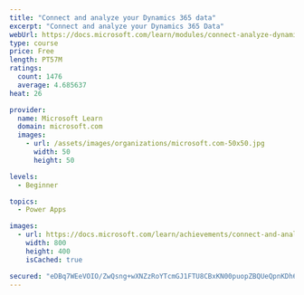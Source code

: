 ```yaml
---
title: "Connect and analyze your Dynamics 365 data​"
excerpt: "Connect and analyze your Dynamics 365 Data​"
webUrl: https://docs.microsoft.com/learn/modules/connect-analyze-dynamics-365-data/
type: course
price: Free
length: PT57M
ratings:
  count: 1476
  average: 4.685637
heat: 26

provider:
  name: Microsoft Learn
  domain: microsoft.com
  images:
    - url: /assets/images/organizations/microsoft.com-50x50.jpg
      width: 50
      height: 50

levels:
  - Beginner

topics:
  - Power Apps

images:
  - url: https://docs.microsoft.com/learn/achievements/connect-and-analyze-your-microsoft-dynamics-365-data-social.png
    width: 800
    height: 400
    isCached: true

secured: "eDBq7WEeVOIO/ZwQsng+wXNZzRoYTcmGJ1FTU8CBxKN00puopZBQUeQpnKDh6sG8HrIYf/PCEhAPOy/synDfpBMFihXUheRHKqCnT3eoioGFgjhn/VSTwmGu8UmEsgKTXYhR4K1A1Kq+ppKOv6I678vUoOAztZePTNNu7g12yOCMLKv9t6AGQV9HyVnUg+XHej9op/mHh1PKLYskh3R95FkTcy3Rhncp2I+6XkDHALLOjErzjEYgEAmZ8HijtuXO5SP+eZg+xnyHG8WxKgNAZu459tjDYDs+BaqrVTBzrd8kM5iMIjjVNkPv56aOGoQmHFR0jmbwJnTPpZNfc+W4NSdL4dny4YZrIsFLkYEKB19Ls/DLSGEaJJs4YhMfOzlnqBBWDgYqsokeA9VGIiRa6xvVjgmZuj8XKWYgGsbeZIw=;d4eQbSkCIunlsotHko9cWQ=="
---
```


